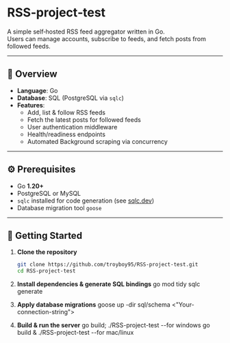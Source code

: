 # RSS‑project‑test

A simple self‑hosted RSS feed aggregator written in Go.  
Users can manage accounts, subscribe to feeds, and fetch posts from followed feeds.

---

## 🧱 Overview

- **Language**: Go  
- **Database**: SQL (PostgreSQL  via `sqlc`)  
- **Features**:
  - Add, list & follow RSS feeds  
  - Fetch the latest posts for followed feeds  
  - User authentication middleware  
  - Health/readiness endpoints  
  - Automated Background scraping via concurrency

---

## ⚙️ Prerequisites

- Go **1.20+**
- PostgreSQL or MySQL
- `sqlc` installed for code generation (see [sqlc.dev](https://sqlc.dev))
- Database migration tool `goose`

---

## 🚀 Getting Started

1. **Clone the repository**
   ```bash
   git clone https://github.com/troyboy95/RSS-project-test.git
   cd RSS-project-test

2. **Install dependencies & generate SQL bindings**
    go mod tidy
    sqlc generate

3. **Apply database migrations**
    goose up -dir sql/schema <"Your-connection-string">

4. **Build & run the server**
    go build; ./RSS-project-test --for windows
    go build & ./RSS-project-test --for mac/linux
